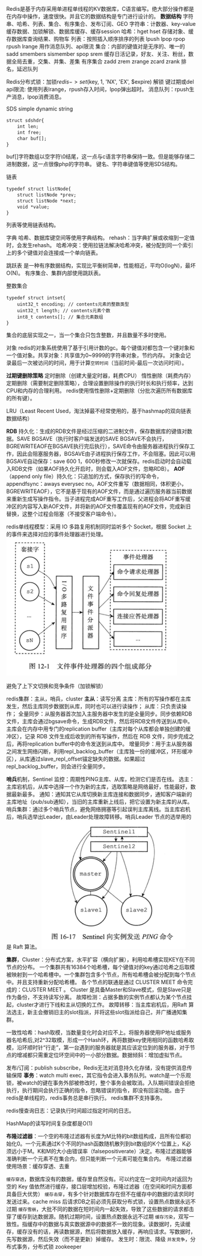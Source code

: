 Redis是基于内存采用单进程单线程的KV数据库，C语言编写。绝大部分操作都是在内存中操作，速度很快。并且它的数据结构是专门进行设计的。
**数据结构**
字符串、哈希、列表、集合、有序集合、发布订阅、GEO
字符串：计数器、key-value缓存数据、加锁解锁、数据库缓存、缓存session
哈希：hget hset 存储对象、缓存数据库查询结果、购物车
列表：按照插入顺序排序的列表 lpush lpop rpop rpush lrange 用作消息队列、api限流
集合：内部的键值对是无序的、唯一的 sadd smembers sismember spop srem 缓存日活记录，好友、关注、粉丝，数据全局去重，交集、并集、差集
有序集合 zadd zrem zrange zcard zrank 排名，延迟队列

Redis分布式锁：加锁$redis->set($key, 1, 'NX', 'EX', $expire) 解锁 键过期或del
api限流: 使用列表lrange，rpush存入时间，lpop弹出超时。
消息队列：rpush生产消息，lpop消费消息。

SDS simple dynamic string
```
struct sdshdr{
	int len;
	int free;
	char buf[];
}
```
buf[]字符数组以空字符\0结尾，这一点与c语言字符串保持一致。但是能够存储二进制数据，这一点很像php的字符串。
键名、字符串键值等使用SDS结构。

链表
```
typedef struct listNode{
	struct listNode *prev;
	struct listNode *next;
	void *value;
}
```
列表等使用链表结构。

字典
哈希、数据库键空间等使用字典结构。
rehash：当字典扩展或收缩到一定值时，会发生rehash。
哈希冲突：使用拉链法解决哈希冲突，被分配到同一个索引上的多个键值对会连接成一个单向链表。

跳跃表
是一种有序数据结构，实现比平衡树简单，性能相近，平均O(logN)，最坏O(N)。
有序集合、集群内部使用跳跃表。

整数集合
```
typedef struct intset{
	uint32_t encoding; // contents元素的整数类型
	uint32_t length; // contents元素个数
	int8_t contents[]; // 集合元素数组
}
```
集合的底层实现之一，当一个集合只包含整数，并且数量不多时使用。

对象
redis的对象系统使用了基于引用计数的gc。每个键值对都包含一个键对象和一个值对象。共享对象：共享值为0~9999的字符串对象，节约内存。
对象会记录最后一次被访问的时间，用于计算`空转时间`（当前时间-最后一次访问时间）。

**过期键删除策略**
定时删除（创建大量定时器，耗费CPU）
惰性删除（耗费内存）
定期删除（需要制定删除策略），合理设置删除操作的执行时长和执行频率，达到CPU和内存的合理利用。
redis使用惰性删除+定期删除（分批次遍历所有数据库的所有键）。

LRU（Least Recent Used，淘汰掉最不经常使用的，基于hashmap的双向链表数据结构）

**RDB** 持久化：生成的RDB文件是经过压缩的二进制文件，保存数据库的键值对数据。SAVE BGSAVE（执行时客户端发送的SAVE BGSAVE不会执行，BGREWRITEAOF在BGSAVE执行完后执行），SAVE命令由服务器进程执行保存工作，因此会阻塞服务器，BGSAVE由子进程执行保存工作，不会阻塞。因此可以用BGSAVE自动保存：save 600 1，600秒修改一次就保存。redis启动时会自动载入RDB文件（如果AOF持久化开启时，则会载入AOF文件，忽略RDB）。
**AOF**（append only file）持久化：只追加的方式，保存执行的写命令，appendfsync：aways everysec no。AOF文件重写（数据相同，体积更小，BGREWRITEAOF），它不是基于现有的AOF文件，而是通过遍历服务器当前数据来重新生成写操作指令。当子进程完成AOF重写工作后，父进程会将AOF重写缓冲区的内容写入新AOF文件，并将新的AOF文件覆盖现有的AOF文件，完成新旧替换，这整个过程会阻塞（不接受客户端命令）。

redis单线程模型：采用 IO 多路复用机制同时监听多个 Socket，根据 Socket 上的事件来选择对应的事件处理器进行处理。
![](../images/文件事件处理器.png)



避免了上下文切换和竞争条件（加锁解锁）

redis集群：主从，哨兵，cluster
**主从**：读写分离
主库：所有的写操作都在主库发生，然后主库同步数据到从库，同时也可以进行读操作；
从库：只负责读操作；
全量同步：从服务器首次加入主服务器中发生的是全量同步。同步依赖RDB文件，主库会通过bgsave命令，生成RDB文件，然后将RDB文件传送到从库中。主库会在内存中用专门的replication buffer（主库对每个从库都会单独创建的缓冲区），记录 RDB 文件生成后收到的所有写操作，然后在 RDB 文件，同步完成之后，再将replication buffer中的命令发送到从库中。
增量同步：用于主从服务器之间发生网络闪断，利用repl_backlog_buffer（主库独一份的缓冲区，环形缓冲区），从库通过slave_repl_offset锚定缺失的数据。如果超过repl_backlog_buffer，则会进行全量同步。

**哨兵**机制，Sentinel
监控：周期性PING主库、从库，检测它们是否在线。
选主：主库宕机后，从库中选择一个作为新的主库，选取策略是网络最好，性能最好，数据最新最多。
通知：通知其它从库切换新主库连接和数据同步，通知客户端新的主库地址（pub/sub通知），当旧的主库重新上线后，把它设置为新主库的从库。
哨兵集群：通过多个哨兵节点，避免网络拥塞等引起误判主库离线。当主库宕机后，哨兵选举出Leader，由Leader处理故障转移。哨兵Leader 节点的选举用的是 Raft 算法。
![](../images/哨兵与主从节点连接.png)


**集群**，Cluster：分布式方案，水平扩容（横向扩展），利用哈希槽实现KEY在不同节点的分布。
一个集群共有16384个哈希槽，每个键值对的key通过哈希之后取模被映射到一个哈希槽中。一个集群包含多个节点，所有哈希槽会被分配到每个节点中。并且支持重新分配哈希槽。
各个节点的联通是通过 CLUSTER MEET 命令完成的：CLUSTER MEET <ip> <port> 。
Cluster 是具备Master和Slave模式，但是Slave只是作为备份，不支持读写分离。
故障检测：占据多数的实例节点都认为某个节点挂起，cluster才进行下线和主从切换的工作。
故障转移：当主库宕机后，用Raft 算法选主，新主会撤销旧主的slot指派，并将这些slot指派给自己，并广播通知集群。

一致性哈希：hash取模，当数量变化时会对应不上。将服务器使用IP地址或服务器名哈希后,对2^32取模，形成一个Hash环，再将数据key使用相同的函数哈希取模，沿环顺时针“行走”，第一台遇到的服务器就是其应该定位到的服务器，对于节点的增减都只需重定位环空间中的一小部分数据。数据倾斜：增加虚拟节点。

发布/订阅：publish subscribe，Redis无法对消息持久化存储，没有提供消息传输保障
**事务**：watch multi exec，其它指令会进入事务队列。watch是一个乐观锁，被watch的键在事务外部被修改时，整个事务会被取消。入队期间错误会拒绝执行，执行期间会执行正确的指令，忽略错误的指令，即没有回滚功能。由于redis是单线程的，redis事务总是串行执行。
redis集群不支持事务。

redis慢查询日志：记录执行时间超过指定时间的日志。

HashMap的读写时间复杂度都是O(1)

**布隆过滤器**：一个空的布隆过滤器有长度为M比特的bit数组构成，且所有位都初始化0。一个元素通过K个不同的hash函数随机散列到bit数组的K个位置上，K必须远小于M。K和M的大小由错误率（falsepositiverate）决定。布隆过滤器能够准确判断一个元素不在集合内，但只能判断一个元素可能在集合内。
布隆过滤器使用场景：缓存穿透、去重

`缓存穿透`，数据库没有的数据，缓存里自然没有。可以约定在一定时间内对返回为空的 Key 值依然进行缓存，接口层增加校验，布隆过滤器（在空间和时间方面都具备巨大优势）
`缓存击穿`，有多个针对数据库存在但不在缓存中的数据的请求同时发送过来。cache miss 后请求DB之前必须先获取分布式锁，设置热点数据永远不过期
`缓存雪崩`，大批不同的数据在短时间内一起失效，导致了这些数据的请求都击穿了缓存到达数据源。随机过期时间，设置热点数据永远不过期
`缓存污染`，双写一致性。指缓存中的数据与真实数据源中的数据不一致的现象。读数据时，先读缓存，缓存没有的话，再读数据源，然后将数据放入缓存，再响应请求。写数据时，先写数据源，然后失效（而不是更新）掉缓存。
发生时：限流、降级
`并发竞争`，分布式事务，分布式锁 zookeeper

